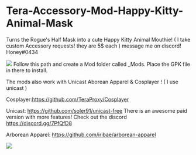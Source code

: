 # Tera-Accessory-Mod-Happy-Kitty-Animal-Mask
Turns the Rogue's Half Mask into a cute Happy Kitty Animal Mouthie! 
 ( I take custom Accessory requests! they are 5$ each ) message me on discord! Honey#0434
 
 ![](https://i.gyazo.com/b86bd2b6ce0d73565fe005fbf3e84773.png) Follow this path and create a Mod folder called _Mods. Place the GPK file in there to install.
 
 The mods also work with Unicast Aborean Apparel & Cosplayer ! ( I use unicast ) 

Cosplayer:https://github.com/TeraProxy/Cosplayer 

Unicast: https://github.com/soler91/unicast-free There is an awesome paid version with more features! Check out the discord https://discord.gg/7PfQfD8

Arborean Apparel: https://github.com/iribae/arborean-apparel

![](https://i.gyazo.com/5441da094b39a707955cc173fd43be68.jpg)

